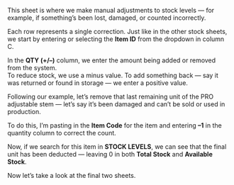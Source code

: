 This sheet is where we make manual adjustments to stock levels — for example, if something’s been lost, damaged, or counted incorrectly.

Each row represents a single correction. Just like in the other stock sheets, we start by entering or selecting the **Item ID** from the dropdown in column C.

In the **QTY (+/–)** column, we enter the amount being added or removed from the system.  
To reduce stock, we use a minus value. To add something back — say it was returned or found in storage — we enter a positive value.

Following our example, let’s remove that last remaining unit of the PRO adjustable stem — let’s say it’s been damaged and can’t be sold or used in production.

To do this, I’m pasting in the **Item Code** for the item and entering **–1** in the quantity column to correct the count.

Now, if we search for this item in **STOCK LEVELS**, we can see that the final unit has been deducted — leaving 0 in both **Total Stock** and **Available Stock**.

Now let’s take a look at the final two sheets.
